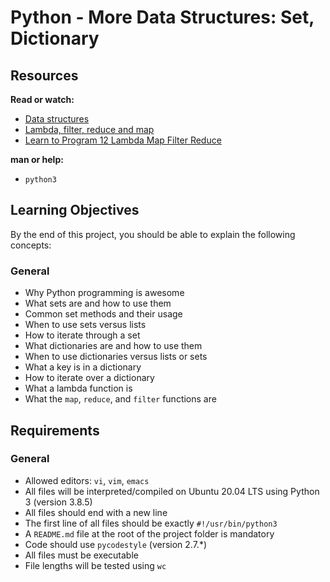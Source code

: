# Python - More Data Structures: Set, Dictionary

## Resources

**Read or watch:**
- [Data structures](#)
- [Lambda, filter, reduce and map](#)
- [Learn to Program 12 Lambda Map Filter Reduce](#)

**man or help:**
- `python3`

## Learning Objectives

By the end of this project, you should be able to explain the following concepts:

### General
- Why Python programming is awesome
- What sets are and how to use them
- Common set methods and their usage
- When to use sets versus lists
- How to iterate through a set
- What dictionaries are and how to use them
- When to use dictionaries versus lists or sets
- What a key is in a dictionary
- How to iterate over a dictionary
- What a lambda function is
- What the `map`, `reduce`, and `filter` functions are

## Requirements

### General
- Allowed editors: `vi`, `vim`, `emacs`
- All files will be interpreted/compiled on Ubuntu 20.04 LTS using Python 3 (version 3.8.5)
- All files should end with a new line
- The first line of all files should be exactly `#!/usr/bin/python3`
- A `README.md` file at the root of the project folder is mandatory
- Code should use `pycodestyle` (version 2.7.\*)
- All files must be executable
- File lengths will be tested using `wc`